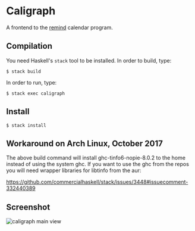 # Caligraph

A frontend to the [remind](https://www.roaringpenguin.com/products/remind) calendar program.

## Compilation
You need Haskell's `stack` tool to be installed. In order to build, type:
```
$ stack build
```
In order to run, type:
```
$ stack exec caligraph
```

## Install
```
$ stack install
```

## Workaround on Arch Linux, October 2017
The above build command will install ghc-tinfo6-nopie-8.0.2 to the home instead
of using the system ghc. If you want to use the ghc from the repos you will
need wrapper libraries for libtinfo from the aur:

https://github.com/commercialhaskell/stack/issues/3448#issuecomment-332440389

## Screenshot

![caligraph main view](https://user-images.githubusercontent.com/9048813/91486899-32f31880-e8ad-11ea-8650-e54b3cfddbc9.png)
